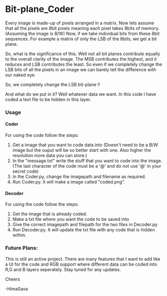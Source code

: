 # Bit-plane_Coder

Every image is made-up of pixels arranged in a matrix. Now lets assume that all the pixels are 8bit pixels meaning each pixel takes 8bits of memory. (Assuming the image is B/W) Now, if we take individual bits from these 8bit sequences. For example a matrix of only the LSB of the 8bits, we get a bit plane.

So, what is the significance of this. Well not all bit planes contribute equally to the overall clarity of the image. The MSB contributes the highest, and it reduces and LSB contributes the least. So even if we completely change the LSB bits of all the pixels in an image we can barely tell the difference with our naked eye.

So, we completely change the LSB bit-plane !!

And what do we put in it? Well whatever data we want. In this code I have coded a text file to be hidden in this layer.

### Usage

#### Coder
For using the code follow the steps:
1. Get a image that you want to code data into (Doesn't need to be a B/W image but the ouput will be so better start with one. Also higher the resolution more data you can store.)
2. In the "message.txt" write the stuff that you want to code into the image. (The last character of the code must be a '@' and do not use '@' in your secret code)
3. In the Coder.py, change the imagepath and filename as required.
4. Run Coder.py. It will make a image called "coded.png". 

#### Decoder
For using the code follow the steps:
1. Get the image that is already coded.
2. Make a txt file where you want the code to be saved into
3. Give the correct imagepath and filepath for the two files in Decoder.py
4. Run Decoder.py. It will update the txt file with any code that is hidden within.


### Future Plans:
This is still an active project. There are many features that I want to add like a UI for the code and RGB support where different data can be coded into R,G and B layers seperately.
Stay tuned for any updates.

Cheers

-HimaSava
